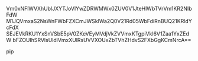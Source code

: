 Vm0xNFlWVXhUblJXYTJoVlYwZDRWMWx0ZUV0V1JteHlWbTVrVm1KR2NIbFdW
M1JQVmxaS2NsWnFWbFZXCmJWSklWa2Q0V21Rd05WbFdiRnBUQ21KRldYcFdX
SEJEVkRKU1YxSnVSbE5pV0ZKeVEyMVdjVkZVVmxKTgpiVkl6V1Zaa1YxZEdW
bFZOUlhSRVlsUldlVmxXUlRsUVVXOUxZbTVhZHdvS2FXbGgKCmNrcA==

pip